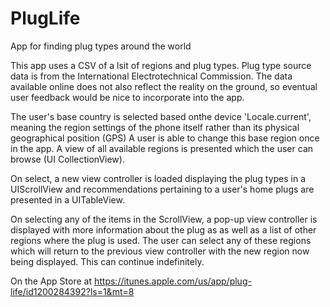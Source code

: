 # PlugLife
App for finding plug types around the world

This app uses a CSV of a lsit of regions and plug types. Plug type source data is from the International Electrotechnical Commission.
The data available online does not also reflect the reality on the ground, so eventual user feedback would be nice to incorporate into the app.

The user's base country is selected based onthe device 'Locale.current', meaning the region settings of the phone itself rather than its physical geographical position (GPS)
A user is able to change this base region once in the app. A view of all available regions is presented which the user can browse (UI CollectionView).

On select, a new view controller is loaded displaying the plug types in a UIScrollView and recommendations pertaining to a user's home plugs are presented in a UITableView.

On selecting any of the items in the ScrollView, a pop-up view controller is displayed with more information about the plug as as well as a list of other regions where the plug is used. The user can select any of these regions which will return to the previous view controller with the new region now being displayed. This can continue indefinitely. 

On the App Store at https://itunes.apple.com/us/app/plug-life/id1200284392?ls=1&mt=8
